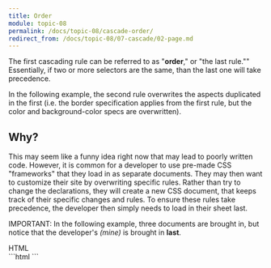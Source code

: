 ```yaml
---
title: Order
module: topic-08
permalink: /docs/topic-08/cascade-order/
redirect_from: /docs/topic-08/07-cascade/02-page.md
---
```


<div class="divider-heading"></div>

The first cascading rule can be referred to as "**order**," or "the last rule."" Essentially, if two or more selectors are the same, than the last one will take precedence.

In the following example, the second rule overwrites the aspects duplicated in the first (i.e. the border specification applies from the first rule, but the color and background-color specs are overwritten).

<div class="codepen-embed">
  <p data-height="400" data-theme-id="30567" data-slug-hash="vePKWJ" data-default-tab="css,result" data-user="Media-Ed-Online" data-embed-version="2" data-pen-title="[Topic-07]  Cascading, Pt. 1" class="codepen"></p>
</div>


## Why?

This may seem like a funny idea right now that may lead to poorly written code. However, it is common for a developer to use pre-made CSS "frameworks" that they load in as separate documents. They may then want to customize their site by overwriting specific rules. Rather than try to change the declarations, they will create a new CSS document, that keeps track of their specific changes and rules. To ensure these rules take precedence, the developer then simply needs to load in their sheet last.

<span class="label label-danger">IMPORTANT:</span> In the following example, three documents are brought in, but notice that the developer's _(mine)_ is brought in **last**.

<div id="code-heading">HTML</div>
```html
<head>
  <link rel="stylesheet" href="https://www.example.com/reset.css">
  <link rel="stylesheet" href="./css/bootstrap.css">
  <link rel="stylesheet" href="./css/my-custom-style.css">
</head>
```
